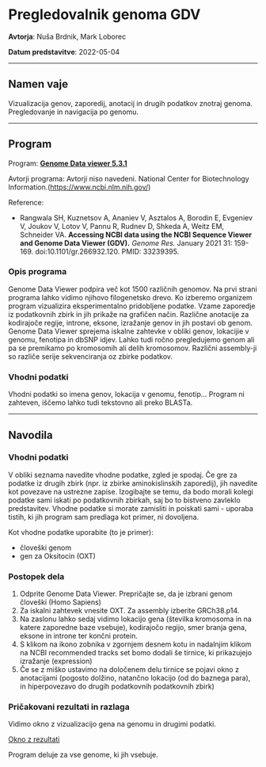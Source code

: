 # Pregledovalnik genoma GDV

**Avtorja**: Nuša Brdnik, Mark Loborec

**Datum predstavitve**: 2022-05-04

---
## Namen vaje
Vizualizacija genov, zaporedij, anotacij in drugih podatkov znotraj genoma. Pregledovanje in navigacija po genomu.

---
## Program

Program: **[Genome Data viewer 5.3.1](https://www.ncbi.nlm.nih.gov/genome/gdv/)**

Avtorji programa: Avtorji niso navedeni. National Center for Biotechnology Information.(https://www.ncbi.nlm.nih.gov/)

Reference:
- Rangwala SH, Kuznetsov A, Ananiev V, Asztalos A, Borodin E, Evgeniev V, Joukov V, Lotov V, Pannu R, Rudnev D, Shkeda A, Weitz EM, Schneider VA. **Accessing NCBI data using the NCBI Sequence Viewer and Genome Data Viewer (GDV).** *Genome Res.* January 2021 31: 159-169.  doi:10.1101/gr.266932.120. PMID: 33239395.



### Opis programa

Genome Data Viewer podpira več kot 1500 različnih genomov. Na prvi strani programa lahko vidimo njihovo filogenetsko drevo. Ko izberemo organizem program vizualizira eksperimentalno pridobljene podatke. Vzame zaporedje iz podatkovnih zbirk in jih prikaže na grafičen način. Različne anotacije za kodirajoče regije, introne, eksone, izražanje genov in jih postavi ob genom.
Genome Data Viewer sprejema iskalne zahtevke v obliki genov, lokacijie v genomu, fenotipa in dbSNP idjev. Lahko tudi ročno pregledujemo genom ali pa se premikamo po kromosomih ali delih kromosomov. Različni assembly-ji so različe serije sekvenciranja oz zbirke podatkov.



### Vhodni podatki

Vhodni podatki so imena genov, lokacija v genomu, fenotip... Program ni zahteven, iščemo lahko tudi tekstovno ali preko BLASTa.

---
## Navodila

### Vhodni podatki

V obliki seznama navedite vhodne podatke, zgled je spodaj. Če gre za podatke iz drugih zbirk (npr. iz zbirke aminokislinskih zaporedij), jih navedite kot povezave na ustrezne zapise. Izogibajte se temu, da bodo morali kolegi podatke sami iskati po podatkovnih zbirkah, saj bo to bistveno zavleklo predstavitev. Vhodne podatke si morate zamisliti in poiskati sami - uporaba tistih, ki jih program sam predlaga kot primer, ni dovoljena.

Kot vhodne podatke uporabite (to je primer):
- človeški genom
- gen za Oksitocin (OXT)


### Postopek dela
1. Odprite Genome Data Viewer. Prepričajte se, da je izbrani genom človeški (Homo Sapiens)
2. Za iskalni zahtevek vnesite OXT. Za assembly izberite GRCh38.p14.
3. Na zaslonu lahko sedaj vidimo lokacijo gena (številka kromosoma in na katere zaporedne baze vsebuje), kodirajočo regijo, smer branja gena, eksone in introne ter končni protein.
4. S klikom na ikono zobnika v zgornjem desnem kotu in nadalnjim klikom na NCBI recommended tracks set bomo dodali še tirnice, ki prikazujejo izražanje (expression)
5. Če se z miško ustavimo na določenem delu tirnice se pojavi okno z anotacijami (pogosto dolžino, natančno lokacijo (od do baznega para), in hiperpovezavo do drugih podatkovnih podatkovnih zbirk)



### Pričakovani rezultati in razlaga
Vidimo okno z vizualizacijo gena na genomu in drugimi podatki.

[Okno z rezultati](s12-genome_data_viewer_slika1.png)

Program deluje za vse genome, ki jih vsebuje.